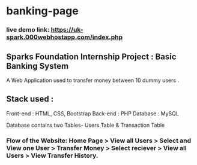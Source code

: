 # banking-page

### live demo link: https://uk-spark.000webhostapp.com/index.php

## Sparks Foundation Internship Project : Basic Banking System
A Web Application used to transfer money between 10 dummy users .

## Stack used :
Front-end : HTML, CSS, Bootstrap 
Back-end : PHP Database : MySQL

Database contains two Tables- Users Table & Transaction Table

### Flow of the Website: Home Page > View all Users > Select and View one User > Transfer Money > Select reciever > View all Users > View Transfer History.
